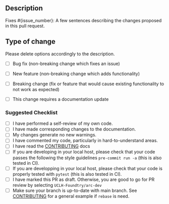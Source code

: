 <!-- Replace {issue_number} with the issue that will be closed after merging this PR -->
## Description
Fixes #{issue_number}: A few sentences describing the changes proposed in this pull request.

## Type of change
Please delete options accordingly to the description.

<!-- Write an `x` in all the boxes that apply -->
- [ ] Bug fix (non-breaking change which fixes an issue)
- [ ] New feature (non-breaking change which adds functionality)
- [ ] Breaking change (fix or feature that would cause existing functionality to not work as expected)
- [ ] This change requires a documentation update


### Suggested Checklist
<!-- You do not need to complete all the items by the time you submit the pull request, but most likely the changes will only be merged if all the tasks are done. -->

<!-- Write an `x` in all the boxes that apply -->
- [ ] I have performed a self-review of my own code.
- [ ] I have made corresponding changes to the documentation.
- [ ] My changes generate no new warnings.
- [ ] I have commented my code, particularly in hard-to-understand areas.
- [ ] I have read the [CONTRIBUTING](https://github.com/UCLH-Foundry/PIXL/blob/main/CONTRIBUTING.md) docs
- [ ] If you are developing in your local host, please check that your code passes the following the style guidelines `pre-commit run -a` (this is also tested in CI).
- [ ] If you are developping in your local host, please check that your code is properly tested with `pytest` (this is also tested in CI).
- [ ] I have marked this PR as draft. Otherwise, you are good to go for PR review by selecting `UCLH-Foundtry/arc-dev`
- [ ] Make sure your branch is up-to-date with main branch. See [CONTRIBUTING](https://github.com/UCLH-Foundry/PIXL/blob/main/CONTRIBUTING.md) for a general example if `rebase` is need.
